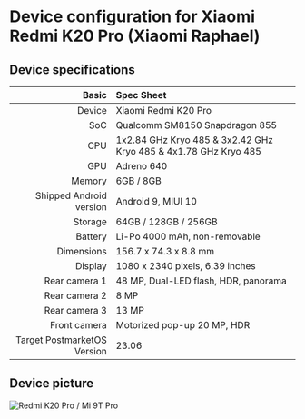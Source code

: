Device configuration for Xiaomi Redmi K20 Pro (Xiaomi Raphael)
=========================================

## Device specifications

Basic   | Spec Sheet
-------:|:-------------------------
| Device                  | Xiaomi Redmi K20 Pro                                            |
| SoC                     | Qualcomm SM8150 Snapdragon 855                                  |
| CPU                     | 1x2.84 GHz Kryo 485 & 3x2.42 GHz Kryo 485 & 4x1.78 GHz Kryo 485 |
| GPU                     | Adreno 640                                                      |
| Memory                  | 6GB / 8GB                                                       |
| Shipped Android version | Android 9, MIUI 10                                              |
| Storage                 | 64GB / 128GB / 256GB                                            |
| Battery                 | Li-Po 4000 mAh, non-removable                                   |
| Dimensions              | 156.7 x 74.3 x 8.8 mm                                           |
| Display                 | 1080 x 2340 pixels, 6.39 inches                                 |
| Rear camera 1           | 48 MP, Dual-LED flash, HDR, panorama                            |
| Rear camera 2           | 8 MP                                                            |
| Rear camera 3           | 13 MP                                                           |
| Front camera            | Motorized pop-up 20 MP, HDR                                     |
| Target PostmarketOS Version | 23.06

## Device picture

![Redmi K20 Pro / Mi 9T Pro](https://cdn.cnbj1.fds.api.mi-img.com/mi-mall/beee478168e5c4fd0d66369386fddbbe.jpg)
